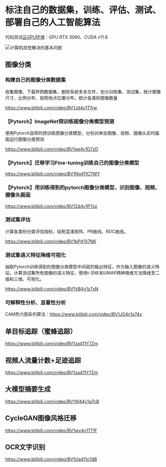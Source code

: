 # 标注自己的数据集，训练、评估、测试、部署自己的人工智能算法

代码测试[云GPU环境](https://www.runpod.io/)：GPU RTX 3060、CUDA v11.8

![计算机视觉解决的基本问题](https://zihao-download.obs.cn-east-3.myhuaweicloud.com/img_bed/20220803/cv_fund.png)

## 图像分类

### 构建自己的图像分类数据集

收集图像、下载样例数据集，删除系统多余文件，划分训练集、测试集，统计图像尺寸、比例分布、拍照地点位置分布，统计各类别图像数量

<https://www.bilibili.com/video/BV1Jd4y1T7rw>

### 【Pytorch】ImageNet预训练图像分类模型预测

使用Pytorch自带的预训练图像分类模型，分别对单张图像、视频、摄像头实时画面运行图像分类预测

<https://www.bilibili.com/video/BV1qe4y1D7zD>

### 【Pytorch】迁移学习Fine-tuning训练自己的图像分类模型

<https://www.bilibili.com/video/BV1Ng411C7WY>

### 【Pytorch】用训练得到的pytorch图像分类模型，识别图像、视频、摄像头画面

<https://www.bilibili.com/video/BV12d4y1P7xz>

### 测试集评估

计算各类别分类评估指标，绘制混淆矩阵、PR曲线、ROC曲线。

<https://www.bilibili.com/video/BV1bP411j7NK>

### 测试集语义特征降维可视化

抽取Pytorch训练得到的图像分类模型中间层的输出特征，作为输入图像的语义特征。计算测试集所有图像的语义特征，使用t-SNE和UMAP两种降维方法降维至二维和三维，可视化。

<https://www.bilibili.com/video/BV1VB4y1z7xN>

### 可解释性分析、显著性分析

CAM热力图系列算法：<https://www.bilibili.com/video/BV1JG4y1s74x>

## 单目标追踪（蜜蜂追踪）

<https://www.bilibili.com/video/BV1za411Y7Zm>

## 视频人流量计数+足迹追踪

<https://www.bilibili.com/video/BV1za411Y7Zm>

## 大模型摘要生成

<https://www.bilibili.com/video/BV1W44y1g7cB>

## CycleGAN图像风格迁移

<https://www.bilibili.com/video/BV1wv4y1T71F>

## OCR文字识别

<https://www.bilibili.com/video/BV1Ua411x7dB>
